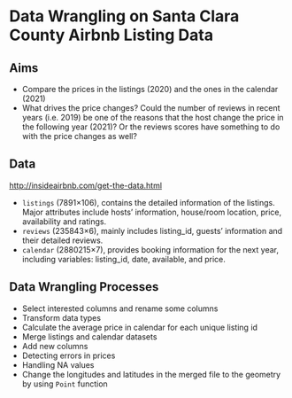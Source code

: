 # Data Wrangling on Santa Clara County Airbnb Listing Data
## Aims
-	Compare the prices in the listings (2020) and the ones in the calendar (2021) 
-	What drives the price changes? Could the number of reviews in recent years (i.e. 2019) be one of the reasons that the host change the price in the following year (2021)? Or the reviews scores have something to do with the price changes as well? 

## Data
http://insideairbnb.com/get-the-data.html
 - `listings` (7891×106), contains the detailed information of the listings. Major attributes include hosts’ information, house/room location, price, availability and ratings.
 - `reviews` (235843×6), mainly includes listing_id, guests’ information and their detailed reviews. 
 - `calendar` (2880215×7), provides booking information for the next year, including variables: listing_id, date, available, and price.
 
## Data Wrangling Processes
- Select interested columns and rename some columns
- Transform data types
- Calculate the average price in calendar for each unique listing id
- Merge listings and calendar datasets
- Add new columns
- Detecting errors in prices
- Handling NA values
- Change the longitudes and latitudes in the merged file to the geometry by using `Point` function


